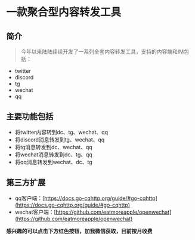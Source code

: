 # 一款聚合型内容转发工具

## 简介

> 今年以来陆陆续续开发了一系列全套内容转发工具，支持的内容端和IM包括：

* twitter
* discord
* tg
* wechat
* qq

## 主要功能包括

* 将twitter内容转到dc、tg、wechat、qq
* 将discord消息转发到tg、wechat、qq
* 将tg消息转发到dc、wechat、qq
* 将wechat消息转发到dc、tg、qq
* 将qq消息转发到wechat、dc、tg

## 第三方扩展

* qq客户端：[https://docs.go-cqhttp.org/guide/#go-cqhttp](https://docs.go-cqhttp.org/guide/#go-cqhttp)
* wechat客户端：[https://github.com/eatmoreapple/openwechat](https://github.com/eatmoreapple/openwechat)

**感兴趣的可以点击下方红色按钮，加我微信获取，目前按月收费**

